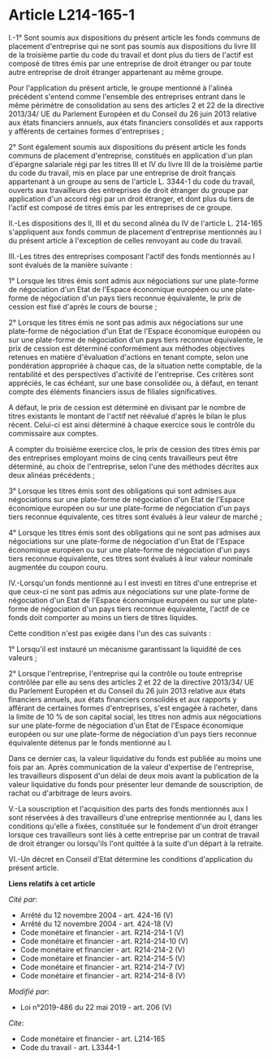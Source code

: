 # Article L214-165-1

I.-1° Sont soumis aux dispositions du présent article les fonds communs de placement d'entreprise qui ne sont pas soumis aux
dispositions du livre III de la troisième partie du code du travail et dont plus du tiers de l'actif est composé de titres
émis par une entreprise de droit étranger ou par toute autre entreprise de droit étranger appartenant au même groupe.

Pour l'application du présent article, le groupe mentionné à l'alinéa précédent s'entend comme l'ensemble des entreprises
entrant dans le même périmètre de consolidation au sens des articles 2 et 22 de la directive 2013/34/ UE du Parlement
Européen et du Conseil du 26 juin 2013 relative aux états financiers annuels, aux états financiers consolidés et aux rapports
y afférents de certaines formes d'entreprises ;

2° Sont également soumis aux dispositions du présent article les fonds communs de placement d'entreprise, constitués en
application d'un plan d'épargne salariale régi par les titres III et IV du livre III de la troisième partie du code du
travail, mis en place par une entreprise de droit français appartenant à un groupe au sens de l'article L. 3344-1 du code du
travail, ouverts aux travailleurs des entreprises de droit étranger du groupe par application d'un accord régi par un droit
étranger, et dont plus du tiers de l'actif est composé de titres émis par les entreprises de ce groupe.

II.-Les dispositions des II, III et du second alinéa du IV de l'article L. 214-165 s'appliquent aux fonds commun de placement
d'entreprise mentionnés au I du présent article à l'exception de celles renvoyant au code du travail.

III.-Les titres des entreprises composant l'actif des fonds mentionnés au I sont évalués de la manière suivante :

1° Lorsque les titres émis sont admis aux négociations sur une plate-forme de négociation d'un Etat de l'Espace économique
européen ou une plate-forme de négociation d'un pays tiers reconnue équivalente, le prix de cession est fixé d'après le cours
de bourse ;

2° Lorsque les titres émis ne sont pas admis aux négociations sur une plate-forme de négociation d'un Etat de l'Espace
économique européen ou sur une plate-forme de négociation d'un pays tiers reconnue équivalente, le prix de cession est
déterminé conformément aux méthodes objectives retenues en matière d'évaluation d'actions en tenant compte, selon une
pondération appropriée à chaque cas, de la situation nette comptable, de la rentabilité et des perspectives d'activité de
l'entreprise. Ces critères sont appréciés, le cas échéant, sur une base consolidée ou, à défaut, en tenant compte des
éléments financiers issus de filiales significatives.

A défaut, le prix de cession est déterminé en divisant par le nombre de titres existants le montant de l'actif net réévalué
d'après le bilan le plus récent. Celui-ci est ainsi déterminé à chaque exercice sous le contrôle du commissaire aux comptes.

A compter du troisième exercice clos, le prix de cession des titres émis par des entreprises employant moins de cinq cents
travailleurs peut être déterminé, au choix de l'entreprise, selon l'une des méthodes décrites aux deux alinéas précédents ;

3° Lorsque les titres émis sont des obligations qui sont admises aux négociations sur une plate-forme de négociation d'un
Etat de l'Espace économique européen ou sur une plate-forme de négociation d'un pays tiers reconnue équivalente, ces titres
sont évalués à leur valeur de marché ;

4° Lorsque les titres émis sont des obligations qui ne sont pas admises aux négociations sur une plate-forme de négociation
d'un Etat de l'Espace économique européen ou sur une plate-forme de négociation d'un pays tiers reconnue équivalente, ces
titres sont évalués à leur valeur nominale augmentée du coupon couru.

IV.-Lorsqu'un fonds mentionné au I est investi en titres d'une entreprise et que ceux-ci ne sont pas admis aux négociations
sur une plate-forme de négociation d'un Etat de l'Espace économique européen ou sur une plate-forme de négociation d'un pays
tiers reconnue équivalente, l'actif de ce fonds doit comporter au moins un tiers de titres liquides.

Cette condition n'est pas exigée dans l'un des cas suivants :

1° Lorsqu'il est instauré un mécanisme garantissant la liquidité de ces valeurs ;

2° Lorsque l'entreprise, l'entreprise qui la contrôle ou toute entreprise contrôlée par elle au sens des articles 2 et 22 de
la directive 2013/34/ UE du Parlement Européen et du Conseil du 26 juin 2013 relative aux états financiers annuels, aux états
financiers consolidés et aux rapports y afférant de certaines formes d'entreprises, s'est engagée à racheter, dans la limite
de 10 % de son capital social, les titres non admis aux négociations sur une plate-forme de négociation d'un Etat de l'Espace
économique européen ou sur une plate-forme de négociation d'un pays tiers reconnue équivalente détenus par le fonds mentionné
au I.

Dans ce dernier cas, la valeur liquidative du fonds est publiée au moins une fois par an. Après communication de la valeur
d'expertise de l'entreprise, les travailleurs disposent d'un délai de deux mois avant la publication de la valeur liquidative
du fonds pour présenter leur demande de souscription, de rachat ou d'arbitrage de leurs avoirs.

V.-La souscription et l'acquisition des parts des fonds mentionnés aux I sont réservées à des travailleurs d'une entreprise
mentionnée au I, dans les conditions qu'elle a fixées, constituée sur le fondement d'un droit étranger lorsque ces
travailleurs sont liés à cette entreprise par un contrat de travail de droit étranger ou lorsqu'ils l'ont quittée à la suite
d'un départ à la retraite.

VI.-Un décret en Conseil d'Etat détermine les conditions d'application du présent article.

**Liens relatifs à cet article**

_Cité par_:

  - Arrêté du 12 novembre 2004 - art. 424-16 (V)
  - Arrêté du 12 novembre 2004 - art. 424-18 (V)
  - Code monétaire et financier - art. R214-214-1 (V)
  - Code monétaire et financier - art. R214-214-10 (V)
  - Code monétaire et financier - art. R214-214-2 (V)
  - Code monétaire et financier - art. R214-214-5 (V)
  - Code monétaire et financier - art. R214-214-7 (V)
  - Code monétaire et financier - art. R214-214-8 (V)

_Modifié par_:

  - Loi n°2019-486 du 22 mai 2019 - art. 206 (V)

_Cite_:

  - Code monétaire et financier - art. L214-165
  - Code du travail - art. L3344-1
